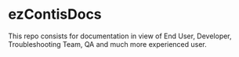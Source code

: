 # ezContisDocs
This repo consists for documentation in view of End User, Developer, Troubleshooting Team, QA and much more experienced user.
